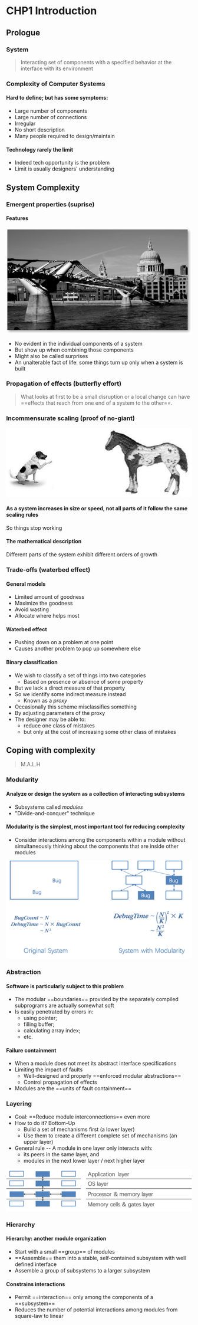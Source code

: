 # CHP1 Introduction

## Prologue

### System

>  Interacting set of components with a specified behavior at the interface with its environment

### Complexity of Computer Systems

#### Hard to define; but has some symptoms:

- Large number of components
- Large number of connections
- Irregular
- No short description
- Many people required to design/maintain

#### Technology rarely the limit

- Indeed tech opportunity is the problem
- Limit is usually designers' understanding

## System Complexity

### Emergent properties (suprise)

#### Features

![image-20190914203028074](chp1Into.assets/image-20190914203028074.png)

- No evident in the individual components of a system
- But show up when combining those components 
- Might also be called surprises
- An unalterable fact of life: some things turn up only when a system is built

### Propagation of effects (butterfly effort)

> What looks at first to be a small disruption or a local change can have ==effects that reach from one end of a system to the other==.

### Incommensurate scaling (proof of no-giant)

![image-20190914205822604](chp1Into.assets/image-20190914205822604.png)

#### As a system increases in size or speed, not all parts of it follow the same scaling rules

So things stop working

#### The mathematical description 

Different parts of the system exhibit different orders of growth

### Trade-offs (waterbed effect)

#### General models

- Limited amount of goodness
- Maximize the goodness
- Avoid wasting
- Allocate where helps most

#### Waterbed effect

- Pushing down on a problem at one point 
- Causes another problem to pop up somewhere else 

#### Binary classification

- We wish to classify a set of things into two categories 
  - Based on presence or absence of some property
- But we lack a direct measure of that property
- So we identify some indirect measure instead
  - Known as a *proxy*
- Occasionally this scheme misclassifies something 
- By adjusting parameters of the proxy 
- The designer may be able to:
  - reduce one class of mistakes
  - but only at the cost of increasing some other class of mistakes

## Coping with complexity

> M.A.L.H

### Modularity

#### Analyze or design the system as a collection of interacting subsystems

- Subsystems called *modules*
- "Divide-and-conquer" technique 

#### Modularity is the simplest, most important tool for reducing complexity

- Consider interactions among the components within a module without simultaneously thinking about the components that are inside other modules

![image-20190914214151391](chp1Into.assets/image-20190914214151391.png)

### Abstraction

#### Software is particularly subject to this problem

- The modular ==boundaries== provided by the separately compiled subprograms are actually somewhat soft
- Is easily penetrated by errors in:
  - using pointer;
  - filling buffer;
  - calculating array index;
  - etc.

#### Failure containment

- When a module does not meet its abstract interface specifications
- Limiting the impact of faults
  - Well-designed and properly ==enforced modular abstractions== 
  - Control propagation of effects
- Modules are the ==units of fault containment==

### Layering

- Goal: ==Reduce module interconnections== even more
- How to do it? Bottom-Up
  - Build a set of mechanisms first (a lower layer)
  - Use them to create a different complete set of mechanisms (an upper layer)
- General rule -- A module in one layer only interacts with:
  - its peers in the same layer, and
  - modules in the next lower layer / next higher layer

![image-20190915185444392](chp1Into.assets/image-20190915185444392.png)

### Hierarchy

#### Hierarchy: another module organization

- Start with a small ==group== of modules
- ==Assemble== them into a stable, self-contained subsystem with well defined interface
- Assemble a group of subsystems to a larger subsystem

#### Constrains interactions

- Permit ==interaction== only among the components of a ==subsystem==
- Reduces the number of potential interactions among modules from square-law to linear

